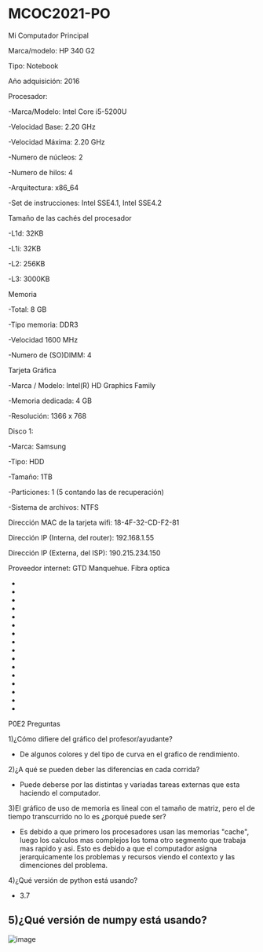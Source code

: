 # MCOC2021-PO
Mi Computador Principal



Marca/modelo: HP 340 G2

Tipo: Notebook

Año adquisición: 2016


Procesador:

-Marca/Modelo: Intel Core i5-5200U

-Velocidad Base: 2.20 GHz

-Velocidad Máxima: 2.20 GHz

-Numero de núcleos: 2

-Numero de hilos: 4

-Arquitectura: x86_64

-Set de instrucciones: Intel SSE4.1, Intel SSE4.2


Tamaño de las cachés del procesador 

-L1d: 32KB

-L1i: 32KB

-L2: 256KB

-L3: 3000KB


Memoria

-Total: 8 GB

-Tipo memoria: DDR3

-Velocidad 1600 MHz

-Numero de (SO)DIMM: 4


Tarjeta Gráfica

-Marca / Modelo: Intel(R) HD Graphics Family

-Memoria dedicada: 4 GB

-Resolución: 1366 x 768


Disco 1:

-Marca: Samsung

-Tipo: HDD

-Tamaño: 1TB

-Particiones: 1 (5 contando las de recuperación)

-Sistema de archivos: NTFS



Dirección MAC de la tarjeta wifi: 18-4F-32-CD-F2-81

Dirección IP (Interna, del router): 192.168.1.55

Dirección IP (Externa, del ISP): 190.215.234.150

Proveedor internet: GTD Manquehue. Fibra optica

-
-
-
-
-
-
-
-
-
-
-
-
-
-
-
-

P0E2
Preguntas

1)¿Cómo difiere del gráfico del profesor/ayudante?
- De algunos colores y del tipo de curva en el grafico de rendimiento.

2)¿A qué se pueden deber las diferencias en cada corrida?
- Puede deberse por las distintas y variadas tareas externas que esta haciendo el computador. 

3)El gráfico de uso de memoria es lineal con el tamaño de matriz, pero el de tiempo transcurrido no lo es ¿porqué puede ser?
- Es debido a que primero los procesadores usan las memorias "cache", luego los calculos mas complejos los toma otro segmento que trabaja mas rapido y asi. Esto es debido a que el computador asigna jerarquicamente los problemas y recursos viendo el contexto y las dimenciones del problema. 

4)¿Qué versión de python está usando?
- 3.7

5)¿Qué versión de numpy está usando?
-


![image](https://user-images.githubusercontent.com/88512479/128570964-fab84a73-c608-4070-b98e-4da0c2ad284e.png)











